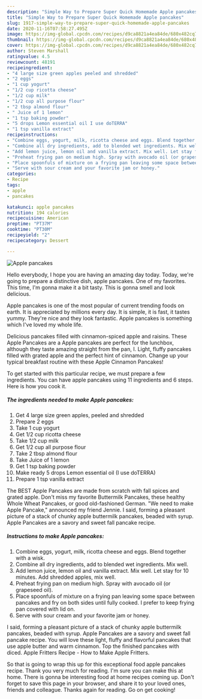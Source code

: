 ```yaml
---
description: "Simple Way to Prepare Super Quick Homemade Apple pancakes"
title: "Simple Way to Prepare Super Quick Homemade Apple pancakes"
slug: 1917-simple-way-to-prepare-super-quick-homemade-apple-pancakes
date: 2020-11-16T07:58:27.495Z
image: https://img-global.cpcdn.com/recipes/d9ca8821a4ea84de/680x482cq70/apple-pancakes-recipe-main-photo.jpg
thumbnail: https://img-global.cpcdn.com/recipes/d9ca8821a4ea84de/680x482cq70/apple-pancakes-recipe-main-photo.jpg
cover: https://img-global.cpcdn.com/recipes/d9ca8821a4ea84de/680x482cq70/apple-pancakes-recipe-main-photo.jpg
author: Steven Marshall
ratingvalue: 4.5
reviewcount: 48191
recipeingredient:
- "4 large size green apples peeled and shredded"
- "2 eggs"
- "1 cup yogurt"
- "1/2 cup ricotta cheese"
- "1/2 cup milk"
- "1/2 cup all purpose flour"
- "2 tbsp almond flour"
- " Juice of 1 lemon"
- "1 tsp baking powder"
- "5 drops Lemon essential oil I use doTERRA"
- "1 tsp vanilla extract"
recipeinstructions:
- "Combine eggs, yogurt, milk, ricotta cheese and eggs. Blend together with a wisk."
- "Combine all dry ingredients, add to blended wet ingredients. Mix well."
- "Add lemon juice, lemon oil and vanilla extract. Mix well. Let stay for 10 minutes. Add shredded apples, mix well."
- "Preheat frying pan on medium high. Spray with avocado oil (or grapeseed oil)."
- "Place spoonfuls of mixture on a frying pan leaving some space between pancakes and fry on both sides until fully cooked. I prefer to keep frying pan covered with lid on."
- "Serve with sour cream and your favorite jam or honey."
categories:
- Recipe
tags:
- apple
- pancakes

katakunci: apple pancakes 
nutrition: 194 calories
recipecuisine: American
preptime: "PT37M"
cooktime: "PT30M"
recipeyield: "2"
recipecategory: Dessert

---
```



![Apple pancakes](https://img-global.cpcdn.com/recipes/d9ca8821a4ea84de/680x482cq70/apple-pancakes-recipe-main-photo.jpg)

Hello everybody, I hope you are having an amazing day today. Today, we're going to prepare a distinctive dish, apple pancakes. One of my favorites. This time, I'm gonna make it a bit tasty. This is gonna smell and look delicious.

Apple pancakes is one of the most popular of current trending foods on earth. It is appreciated by millions every day. It is simple, it is fast, it tastes yummy. They're nice and they look fantastic. Apple pancakes is something which I've loved my whole life.

Delicious pancakes filled with cinnamon-spiced apple and raisins. These Apple Pancakes are a Apple pancakes are perfect for the lunchbox, although they taste amazing straight from the pan, I. Light, fluffy pancakes filled with grated apple and the perfect hint of cinnamon. Change up your typical breakfast routine with these Apple Cinnamon Pancakes!


To get started with this particular recipe, we must prepare a few ingredients. You can have apple pancakes using 11 ingredients and 6 steps. Here is how you cook it.

<!--inarticleads1-->

##### The ingredients needed to make Apple pancakes:

1. Get 4 large size green apples, peeled and shredded
1. Prepare 2 eggs
1. Take 1 cup yogurt
1. Get 1/2 cup ricotta cheese
1. Take 1/2 cup milk
1. Get 1/2 cup all purpose flour
1. Take 2 tbsp almond flour
1. Take  Juice of 1 lemon
1. Get 1 tsp baking powder
1. Make ready 5 drops Lemon essential oil (I use doTERRA)
1. Prepare 1 tsp vanilla extract


The BEST Apple Pancakes are made from scratch with fall spices and grated apple. Don&#39;t miss my favorite Buttermilk Pancakes, these healthy Whole Wheat Pancakes, or good old-fashioned German. &#34;We need to make Apple Pancake,&#34; announced my friend Jennie. I said, forming a pleasant picture of a stack of chunky apple buttermilk pancakes, beaded with syrup. Apple Pancakes are a savory and sweet fall pancake recipe. 

<!--inarticleads2-->

##### Instructions to make Apple pancakes:

1. Combine eggs, yogurt, milk, ricotta cheese and eggs. Blend together with a wisk.
1. Combine all dry ingredients, add to blended wet ingredients. Mix well.
1. Add lemon juice, lemon oil and vanilla extract. Mix well. Let stay for 10 minutes. Add shredded apples, mix well.
1. Preheat frying pan on medium high. Spray with avocado oil (or grapeseed oil).
1. Place spoonfuls of mixture on a frying pan leaving some space between pancakes and fry on both sides until fully cooked. I prefer to keep frying pan covered with lid on.
1. Serve with sour cream and your favorite jam or honey.


I said, forming a pleasant picture of a stack of chunky apple buttermilk pancakes, beaded with syrup. Apple Pancakes are a savory and sweet fall pancake recipe. You will love these light, fluffy and flavorful pancakes that use apple butter and warm cinnamon. Top the finished pancakes with diced. Apple Fritters Recipe - How to Make Apple Fritters. 

So that is going to wrap this up for this exceptional food apple pancakes recipe. Thank you very much for reading. I'm sure you can make this at home. There is gonna be interesting food at home recipes coming up. Don't forget to save this page in your browser, and share it to your loved ones, friends and colleague. Thanks again for reading. Go on get cooking!
